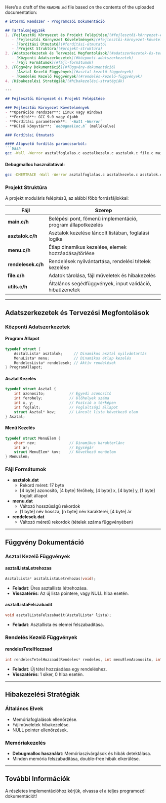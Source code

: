 Here’s a draft of the `README.md` file based on the contents of the uploaded documentation:

```markdown
# Éttermi Rendszer - Programozói Dokumentáció

## Tartalomjegyzék
1. [Fejlesztői Környezet és Projekt Felépítése](#fejlesztői-környezet-és-projekt-felépítése)
   - [Fejlesztői Környezet Követelmények](#fejlesztői-környezet-követelmények)
   - [Fordítási Útmutató](#fordítási-útmutató)
   - [Projekt Struktúra](#projekt-struktúra)
2. [Adatszerkezetek és Tervezési Megfontolások](#adatszerkezetek-és-tervezési-megfontolások)
   - [Központi Adatszerkezetek](#központi-adatszerkezetek)
   - [Fájl Formátumok](#fájl-formátumok)
3. [Függvény Dokumentáció](#függvény-dokumentáció)
   - [Asztal Kezelő Függvények](#asztal-kezelő-függvények)
   - [Rendelés Kezelő Függvények](#rendelés-kezelő-függvények)
4. [Hibakezelési Stratégiák](#hibakezelési-stratégiák)

---

## Fejlesztői Környezet és Projekt Felépítése

### Fejlesztői Környezet Követelmények
- **Operációs rendszer**: Linux vagy Windows
- **Fordító**: GCC 9.0 vagy újabb
- **Fordítási paraméterek**: `-Wall -Werror`
- **Külső könyvtár**: `debugmalloc.h` (mellékelve)

### Fordítási Útmutató

#### Alapvető fordítás parancssorból:
```bash
gcc -Wall -Werror asztalfoglalas.c asztalkezelo.c asztalok.c file.c main.c menu.c rendelesek.c szamla.c terkep.c utils.c -o etterem
```

#### Debugmalloc használatával:
```bash
gcc -DMEMTRACE -Wall -Werror asztalfoglalas.c asztalkezelo.c asztalok.c file.c main.c menu.c rendelesek.c szamla.c terkep.c utils.c -o etterem
```

### Projekt Struktúra
A projekt moduláris felépítésű, az alábbi főbb forrásfájlokkal:

| Fájl             | Szerep                                                         |
|-------------------|---------------------------------------------------------------|
| **main.c/h**      | Belépési pont, főmenü implementáció, program állapotkezelés    |
| **asztalok.c/h**  | Asztalok kezelése láncolt listában, foglalási logika           |
| **menu.c/h**      | Étlap dinamikus kezelése, elemek hozzáadása/törlése            |
| **rendelesek.c/h**| Rendelések nyilvántartása, rendelési tételek kezelése          |
| **file.c/h**      | Adatok tárolása, fájl műveletek és hibakezelés                |
| **utils.c/h**     | Általános segédfüggvények, input validáció, hibaüzenetek      |

---

## Adatszerkezetek és Tervezési Megfontolások

### Központi Adatszerkezetek
#### Program Állapot
```c
typedef struct {
    AsztalLista* asztalok;     // Dinamikus asztal nyilvántartás
    MenuLista* menu;           // Dinamikus étlap kezelés
    RendelesLista* rendelesek; // Aktív rendelések
} ProgramAllapot;
```

#### Asztal Kezelés
```c
typedef struct Asztal {
    int azonosito;           // Egyedi azonosító
    int ferohely;            // Ülőhelyek száma
    int x, y;                // Pozíció a térképen
    int foglalt;             // Foglaltsági állapot
    struct Asztal* kov;      // Láncolt lista következő elem
} Asztal;
```

#### Menü Kezelés
```c
typedef struct MenuElem {
    char* nev;               // Dinamikus karakterlánc
    int ar;                  // Egységár
    struct MenuElem* kov;    // Következő menüelem
} MenuElem;
```

### Fájl Formátumok
- **asztalok.dat**
  - Rekord méret: 17 byte
  - [4 byte] azonosító, [4 byte] férőhely, [4 byte] x, [4 byte] y, [1 byte] foglalt állapot
- **menu.dat**
  - Változó hosszúságú rekordok
  - [1 byte] név hossza, [n byte] név karakterei, [4 byte] ár
- **rendelesek.dat**
  - Változó méretű rekordok (tételek száma függvényében)

---

## Függvény Dokumentáció

### Asztal Kezelő Függvények
#### asztalListaLetrehozas
```c
AsztalLista* asztalListaLetrehozas(void);
```
- **Feladat**: Üres asztallista létrehozása.
- **Visszatérés**: Az új lista pointere, vagy NULL hiba esetén.

#### asztalListaFelszabadit
```c
void asztalListaFelszabadit(AsztalLista* lista);
```
- **Feladat**: Asztallista és elemei felszabadítása.

### Rendelés Kezelő Függvények
#### rendelesTetelHozzaad
```c
int rendelesTetelHozzaad(Rendeles* rendeles, int menuElemAzonosito, int mennyiseg);
```
- **Feladat**: Új tétel hozzáadása egy rendeléshez.
- **Visszatérés**: 1 siker, 0 hiba esetén.

---

## Hibakezelési Stratégiák

### Általános Elvek
- Memóriafoglalások ellenőrzése.
- Fájlműveletek hibakezelése.
- NULL pointer ellenőrzések.

### Memóriakezelés
- **Debugmalloc használat**: Memóriaszivárgások és hibák detektálása.
- Minden memória felszabadítása, double-free hibák elkerülése.

---

## További Információk
A részletes implementációhoz kérjük, olvassa el a teljes programozói dokumentációt!